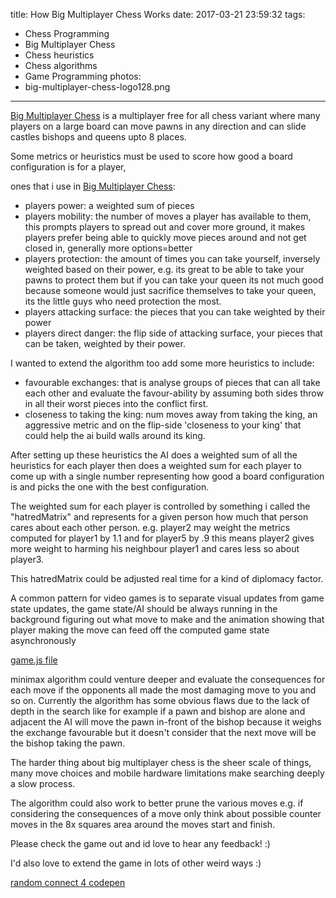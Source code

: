 title: How Big Multiplayer Chess Works
date: 2017-03-21 23:59:32
tags:
- Chess Programming
- Big Multiplayer Chess
- Chess heuristics
- Chess algorithms
- Game Programming
photos:
- big-multiplayer-chess-logo128.png
---

[Big Multiplayer Chess](http://BigMultiplayerChess.com) is a multiplayer free for all chess variant where many players on a large board can move pawns in any direction and can slide castles bishops and queens upto 8 places.

Some metrics or heuristics must be used to score how good a board configuration is for a player,

ones that i use in [Big Multiplayer Chess](http://BigMultiplayerChess.com):
* players power:  a weighted sum of pieces
* players mobility: the number of moves a player has available to them, this prompts players to spread out and cover more ground, it makes players prefer being able to quickly move pieces around and not get closed in, generally more options=better
* players protection: the amount of times you can take yourself, inversely weighted based on their power, e.g. its great to be able to take your pawns to protect them but if you can take your queen its not much good because someone would just sacrifice themselves to take your queen, its the little guys who need protection the most.
* players attacking surface: the pieces that you can take weighted by their power
* players direct danger: the flip side of attacking surface, your pieces that can be taken, weighted by their power.

I wanted to extend the algorithm too add some more heuristics to include:

* favourable exchanges: that is analyse groups of pieces that can all take each other and evaluate the favour-ability by assuming both sides throw in all their worst pieces into the conflict first.
* closeness to taking the king: num moves away from taking the king, an aggressive metric and on the flip-side 'closeness to your king' that could help the ai build walls around its king.



After setting up these heuristics the AI does a weighted sum of all the heuristics for each player then does a weighted sum for each player to come up with a single number representing how good a board configuration is and picks the one with the best configuration.

The weighted sum for each player is controlled by something i called the "hatredMatrix" and represents for a given person how much that person cares about each other person. e.g. player2 may weight the metrics computed for player1 by 1.1 and for player5 by .9 this means player2 gives more weight to harming his neighbour player1 and cares less so about player3. 

This hatredMatrix could be adjusted real time for a kind of diplomacy factor.

A common pattern for video games is to separate visual updates from game state updates, the game state/AI should be always running in the background figuring out what move to make and the animation showing that player making the move can feed off the computed game state asynchronously


[game.js file](https://github.com/lee101/mmochess/blob/master/static/js/game.js)

minimax algorithm could venture deeper and evaluate the consequences for each move if the opponents all made the most damaging move to you and so on. 
Currently the algorithm has some obvious flaws due to the lack of depth in the search like for example if a pawn and bishop are alone and adjacent the AI will move the pawn in-front of the bishop because it weighs the exchange favourable but it doesn't consider that the next move will be the bishop taking the pawn.


The harder thing about big multiplayer chess is the sheer scale of things, many move choices and mobile hardware limitations make searching deeply a slow process.

The algorithm could also work to better prune the various moves e.g. if considering the consequences of a move only think about possible counter moves in the 8x squares area around the moves start and finish.

Please check the game out and id love to hear any feedback! :)

I'd also love to extend the game in lots of other weird ways :)

[random connect 4 codepen](https://codepen.io/lonekorean/project/editor/ZGpqVX/)
